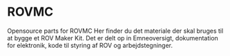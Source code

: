 # ROVMC
Opensource parts for ROVMC
Her finder du det materiale der skal bruges til at bygge et ROV Maker Kit. 
Det er delt op in Emneoversigt, dokumentation for elektronik, kode til styring af ROV og arbejdstegninger. 
